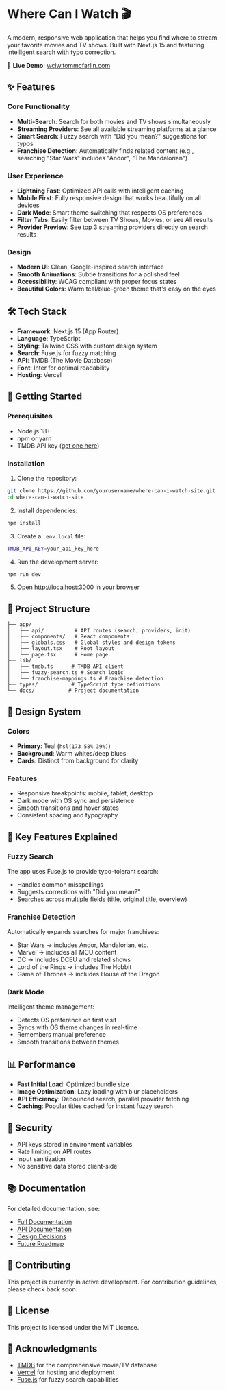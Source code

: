 # Where Can I Watch 🎬

A modern, responsive web application that helps you find where to stream your favorite movies and TV shows. Built with Next.js 15 and featuring intelligent search with typo correction.

🔗 **Live Demo**: [wciw.tommcfarlin.com](https://wciw.tommcfarlin.com)

## ✨ Features

### Core Functionality
- **Multi-Search**: Search for both movies and TV shows simultaneously
- **Streaming Providers**: See all available streaming platforms at a glance
- **Smart Search**: Fuzzy search with "Did you mean?" suggestions for typos
- **Franchise Detection**: Automatically finds related content (e.g., searching "Star Wars" includes "Andor", "The Mandalorian")

### User Experience
- **Lightning Fast**: Optimized API calls with intelligent caching
- **Mobile First**: Fully responsive design that works beautifully on all devices
- **Dark Mode**: Smart theme switching that respects OS preferences
- **Filter Tabs**: Easily filter between TV Shows, Movies, or see All results
- **Provider Preview**: See top 3 streaming providers directly on search results

### Design
- **Modern UI**: Clean, Google-inspired search interface
- **Smooth Animations**: Subtle transitions for a polished feel
- **Accessibility**: WCAG compliant with proper focus states
- **Beautiful Colors**: Warm teal/blue-green theme that's easy on the eyes

## 🛠 Tech Stack

- **Framework**: Next.js 15 (App Router)
- **Language**: TypeScript
- **Styling**: Tailwind CSS with custom design system
- **Search**: Fuse.js for fuzzy matching
- **API**: TMDB (The Movie Database)
- **Font**: Inter for optimal readability
- **Hosting**: Vercel

## 🚀 Getting Started

### Prerequisites
- Node.js 18+
- npm or yarn
- TMDB API key ([get one here](https://www.themoviedb.org/settings/api))

### Installation

1. Clone the repository:
```bash
git clone https://github.com/yourusername/where-can-i-watch-site.git
cd where-can-i-watch-site
```

2. Install dependencies:
```bash
npm install
```

3. Create a `.env.local` file:
```bash
TMDB_API_KEY=your_api_key_here
```

4. Run the development server:
```bash
npm run dev
```

5. Open [http://localhost:3000](http://localhost:3000) in your browser

## 📁 Project Structure

```
├── app/
│   ├── api/          # API routes (search, providers, init)
│   ├── components/   # React components
│   ├── globals.css   # Global styles and design tokens
│   ├── layout.tsx    # Root layout
│   └── page.tsx      # Home page
├── lib/
│   ├── tmdb.ts      # TMDB API client
│   ├── fuzzy-search.ts # Search logic
│   └── franchise-mappings.ts # Franchise detection
├── types/           # TypeScript type definitions
└── docs/           # Project documentation
```

## 🎨 Design System

### Colors
- **Primary**: Teal (`hsl(173 58% 39%)`)
- **Background**: Warm whites/deep blues
- **Cards**: Distinct from background for clarity

### Features
- Responsive breakpoints: mobile, tablet, desktop
- Dark mode with OS sync and persistence
- Smooth transitions and hover states
- Consistent spacing and typography

## 🧪 Key Features Explained

### Fuzzy Search
The app uses Fuse.js to provide typo-tolerant search:
- Handles common misspellings
- Suggests corrections with "Did you mean?"
- Searches across multiple fields (title, original title, overview)

### Franchise Detection
Automatically expands searches for major franchises:
- Star Wars → includes Andor, Mandalorian, etc.
- Marvel → includes all MCU content
- DC → includes DCEU and related shows
- Lord of the Rings → includes The Hobbit
- Game of Thrones → includes House of the Dragon

### Dark Mode
Intelligent theme management:
- Detects OS preference on first visit
- Syncs with OS theme changes in real-time
- Remembers manual preference
- Smooth transitions between themes

## 📊 Performance

- **Fast Initial Load**: Optimized bundle size
- **Image Optimization**: Lazy loading with blur placeholders
- **API Efficiency**: Debounced search, parallel provider fetching
- **Caching**: Popular titles cached for instant fuzzy search

## 🔐 Security

- API keys stored in environment variables
- Rate limiting on API routes
- Input sanitization
- No sensitive data stored client-side

## 📚 Documentation

For detailed documentation, see:
- [Full Documentation](docs/README.md)
- [API Documentation](docs/internal/API_FINDINGS.md)
- [Design Decisions](docs/internal/DECISIONS.md)
- [Future Roadmap](docs/internal/FUTURE_SCOPE.md)

## 🤝 Contributing

This project is currently in active development. For contribution guidelines, please check back soon.

## 📄 License

This project is licensed under the MIT License.

## 🙏 Acknowledgments

- [TMDB](https://www.themoviedb.org/) for the comprehensive movie/TV database
- [Vercel](https://vercel.com/) for hosting and deployment
- [Fuse.js](https://fusejs.io/) for fuzzy search capabilities
